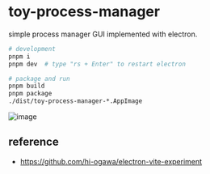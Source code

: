 # toy-process-manager

simple process manager GUI implemented with electron.

```sh
# development
pnpm i
pnpm dev  # type "rs + Enter" to restart electron

# package and run
pnpm build
pnpm package
./dist/toy-process-manager-*.AppImage
```

![image](https://user-images.githubusercontent.com/4232207/190984956-29ba24e5-f1e7-4503-9de6-597ef6120f81.png)

## reference

- https://github.com/hi-ogawa/electron-vite-experiment
